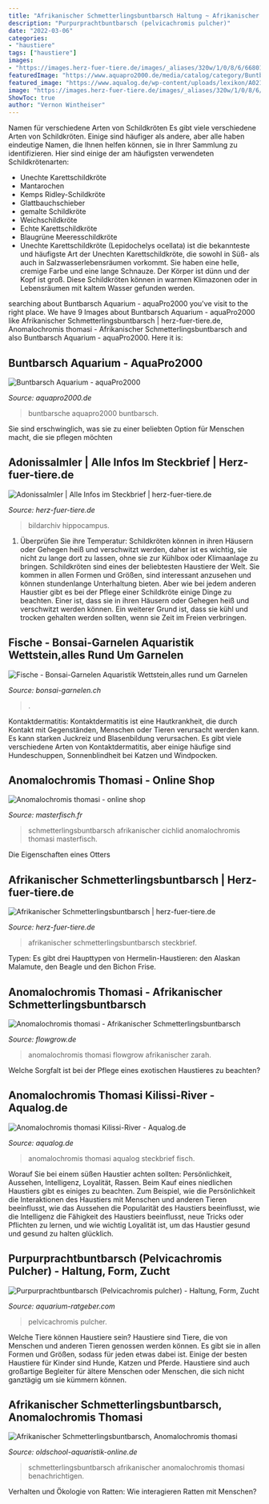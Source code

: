 ```yaml
---
title: "Afrikanischer Schmetterlingsbuntbarsch Haltung ~ Afrikanischer Schmetterlingsbuntbarsch Steckbrief"
description: "Purpurprachtbuntbarsch (pelvicachromis pulcher)"
date: "2022-03-06"
categories:
- "haustiere"
tags: ["haustiere"]
images:
- "https://images.herz-fuer-tiere.de/images/_aliases/320w/1/0/8/6/66801-1-de-DE/steckbrief_afrikanischer_schmetterlingsbuntbarsch.jpg"
featuredImage: "https://www.aquapro2000.de/media/catalog/category/Buntbarsch.jpg"
featured_image: "https://www.aqualog.de/wp-content/uploads/lexikon/A02194.jpg"
image: "https://images.herz-fuer-tiere.de/images/_aliases/320w/1/0/8/6/66801-1-de-DE/steckbrief_afrikanischer_schmetterlingsbuntbarsch.jpg"
ShowToc: true
author: "Vernon Wintheiser"
---
```



Namen für verschiedene Arten von Schildkröten
Es gibt viele verschiedene Arten von Schildkröten. Einige sind häufiger als andere, aber alle haben eindeutige Namen, die Ihnen helfen können, sie in Ihrer Sammlung zu identifizieren. Hier sind einige der am häufigsten verwendeten Schildkrötenarten:
- Unechte Karettschildkröte
- Mantarochen
- Kemps Ridley-Schildkröte
- Glattbauchschieber
- gemalte Schildkröte
- Weichschildkröte
- Echte Karettschildkröte
- Blaugrüne Meeresschildkröte
 - Unechte Karettschildkröte (Lepidochelys ocellata) ist die bekannteste und häufigste Art der Unechten Karettschildkröte, die sowohl in Süß- als auch in Salzwasserlebensräumen vorkommt. Sie haben eine helle, cremige Farbe und eine lange Schnauze. Der Körper ist dünn und der Kopf ist groß. Diese Schildkröten können in warmen Klimazonen oder in Lebensräumen mit kaltem Wasser gefunden werden.

	

		
searching about Buntbarsch Aquarium - aquaPro2000 you've visit to the right place. We have 9 Images about Buntbarsch Aquarium - aquaPro2000 like Afrikanischer Schmetterlingsbuntbarsch | herz-fuer-tiere.de, Anomalochromis thomasi - Afrikanischer Schmetterlingsbuntbarsch and also Buntbarsch Aquarium - aquaPro2000. Here it is:
		
    
## Buntbarsch Aquarium - AquaPro2000

<img loading=lazy src="https://www.aquapro2000.de/media/catalog/category/Buntbarsch.jpg" onerror="this.onerror=null;this.src='https://tse2.mm.bing.net/th?id=OIP.aajWS2s7BFE9ZfXCApKsnwAAAA&amp;pid=15.1';" alt="Buntbarsch Aquarium - aquaPro2000">

_Source: aquapro2000.de_

>buntbarsche aquapro2000 buntbarsch. 

	

Sie sind erschwinglich, was sie zu einer beliebten Option für Menschen macht, die sie pflegen möchten

    
## Adonissalmler | Alle Infos Im Steckbrief | Herz-fuer-tiere.de

<img loading=lazy src="https://images.herz-fuer-tiere.de/images/_aliases/640w/7/7/3/0/110377-1-de-DE/Adonissalmler.jpg" onerror="this.onerror=null;this.src='https://tse2.mm.bing.net/th?id=OIP.1_uMbAvkgU_7LiHKk3I6swHaE8&amp;pid=15.1';" alt="Adonissalmler | Alle Infos im Steckbrief | herz-fuer-tiere.de">

_Source: herz-fuer-tiere.de_

>bildarchiv hippocampus. 

	

1) Überprüfen Sie ihre Temperatur: Schildkröten können in ihren Häusern oder Gehegen heiß und verschwitzt werden, daher ist es wichtig, sie nicht zu lange dort zu lassen, ohne sie zur Kühlbox oder Klimaanlage zu bringen.
Schildkröten sind eines der beliebtesten Haustiere der Welt. Sie kommen in allen Formen und Größen, sind interessant anzusehen und können stundenlange Unterhaltung bieten. Aber wie bei jedem anderen Haustier gibt es bei der Pflege einer Schildkröte einige Dinge zu beachten. Einer ist, dass sie in ihren Häusern oder Gehegen heiß und verschwitzt werden können. Ein weiterer Grund ist, dass sie kühl und trocken gehalten werden sollten, wenn sie Zeit im Freien verbringen.

    
## Fische - Bonsai-Garnelen Aquaristik Wettstein,alles Rund Um Garnelen

<img loading=lazy src="https://image.jimcdn.com/app/cms/image/transf/dimension=524x1024:format=jpg/path/scb833944c14e16ce/image/i93a7610110f706d4/version/1612533645/image.jpg" onerror="this.onerror=null;this.src='https://tse2.mm.bing.net/th?id=OIP.Ayco3bJmvBcsrCKERGdvLAHaEk&amp;pid=15.1';" alt="Fische - Bonsai-Garnelen Aquaristik Wettstein,alles rund um Garnelen">

_Source: bonsai-garnelen.ch_

>. 

	

Kontaktdermatitis:
Kontaktdermatitis ist eine Hautkrankheit, die durch Kontakt mit Gegenständen, Menschen oder Tieren verursacht werden kann. Es kann starken Juckreiz und Blasenbildung verursachen. Es gibt viele verschiedene Arten von Kontaktdermatitis, aber einige häufige sind Hundeschuppen, Sonnenblindheit bei Katzen und Windpocken.

    
## Anomalochromis Thomasi - Online Shop

<img loading=lazy src="https://media.masterfisch.com/1899-large_default/afrikanischer-schmetterlingsbuntbarsch.jpg" onerror="this.onerror=null;this.src='https://tse2.mm.bing.net/th?id=OIP.U1ej8NfZnl8iP5M3lTI7JQHaE8&amp;pid=15.1';" alt="Anomalochromis thomasi - online shop">

_Source: masterfisch.fr_

>schmetterlingsbuntbarsch afrikanischer cichlid anomalochromis thomasi masterfisch. 

	

Die Eigenschaften eines Otters

    
## Afrikanischer Schmetterlingsbuntbarsch | Herz-fuer-tiere.de

<img loading=lazy src="https://images.herz-fuer-tiere.de/images/_aliases/320w/1/0/8/6/66801-1-de-DE/steckbrief_afrikanischer_schmetterlingsbuntbarsch.jpg" onerror="this.onerror=null;this.src='https://tse2.mm.bing.net/th?id=OIP.mr5fFchjLKljPCyIiJY2PAAAAA&amp;pid=15.1';" alt="Afrikanischer Schmetterlingsbuntbarsch | herz-fuer-tiere.de">

_Source: herz-fuer-tiere.de_

>afrikanischer schmetterlingsbuntbarsch steckbrief. 

	

Typen: Es gibt drei Haupttypen von Hermelin-Haustieren: den Alaskan Malamute, den Beagle und den Bichon Frise.

    
## Anomalochromis Thomasi - Afrikanischer Schmetterlingsbuntbarsch

<img loading=lazy src="https://www.flowgrow.de/db/images/fische/detail/anomalochromis-thomasi-516fc1c4e4089.jpg" onerror="this.onerror=null;this.src='https://tse3.mm.bing.net/th?id=OIP.lmpN59m-Fs1hAvpwLvjHEwHaE7&amp;pid=15.1';" alt="Anomalochromis thomasi - Afrikanischer Schmetterlingsbuntbarsch">

_Source: flowgrow.de_

>anomalochromis thomasi flowgrow afrikanischer zarah. 

	

Welche Sorgfalt ist bei der Pflege eines exotischen Haustieres zu beachten?

    
## Anomalochromis Thomasi Kilissi-River - Aqualog.de

<img loading=lazy src="https://www.aqualog.de/wp-content/uploads/lexikon/A02194.jpg" onerror="this.onerror=null;this.src='https://tse3.mm.bing.net/th?id=OIP.PcK8pBbiGVQuxJ-HgBDh1AHaE8&amp;pid=15.1';" alt="Anomalochromis thomasi Kilissi-River - Aqualog.de">

_Source: aqualog.de_

>anomalochromis thomasi aqualog steckbrief fisch. 

	

Worauf Sie bei einem süßen Haustier achten sollten: Persönlichkeit, Aussehen, Intelligenz, Loyalität, Rassen.
Beim Kauf eines niedlichen Haustiers gibt es einiges zu beachten. Zum Beispiel, wie die Persönlichkeit die Interaktionen des Haustiers mit Menschen und anderen Tieren beeinflusst, wie das Aussehen die Popularität des Haustiers beeinflusst, wie die Intelligenz die Fähigkeit des Haustiers beeinflusst, neue Tricks oder Pflichten zu lernen, und wie wichtig Loyalität ist, um das Haustier gesund und gesund zu halten glücklich.

    
## Purpurprachtbuntbarsch (Pelvicachromis Pulcher) - Haltung, Form, Zucht

<img loading=lazy src="https://www.aquarium-ratgeber.com/wp-content/uploads/2021/03/garnelio-goldfleck-zwergbaerbling-290x232.jpg" onerror="this.onerror=null;this.src='https://tse4.mm.bing.net/th?id=OIP.CD-_HoCsAjhicPTIrGBkLgAAAA&amp;pid=15.1';" alt="Purpurprachtbuntbarsch (Pelvicachromis pulcher) - Haltung, Form, Zucht">

_Source: aquarium-ratgeber.com_

>pelvicachromis pulcher. 

	

Welche Tiere können Haustiere sein?
Haustiere sind Tiere, die von Menschen und anderen Tieren genossen werden können. Es gibt sie in allen Formen und Größen, sodass für jeden etwas dabei ist. Einige der besten Haustiere für Kinder sind Hunde, Katzen und Pferde. Haustiere sind auch großartige Begleiter für ältere Menschen oder Menschen, die sich nicht ganztägig um sie kümmern können.

    
## Afrikanischer Schmetterlingsbuntbarsch, Anomalochromis Thomasi

<img loading=lazy src="https://www.oldschool-aquaristik-online.de/WebRoot/Store18/Shops/62020582/5E27/74E5/4919/2F09/C6C5/0A0C/6D10/EA40/Afrikanischer_Schmetterlingsbuntbarsch_Anomalochromis_thomasi.jpg" onerror="this.onerror=null;this.src='https://tse1.mm.bing.net/th?id=OIP.536U_3KH4axbJq_AK-OnuQHaHa&amp;pid=15.1';" alt="Afrikanischer Schmetterlingsbuntbarsch, Anomalochromis thomasi">

_Source: oldschool-aquaristik-online.de_

>schmetterlingsbuntbarsch afrikanischer anomalochromis thomasi benachrichtigen. 

	

Verhalten und Ökologie von Ratten: Wie interagieren Ratten mit Menschen?

